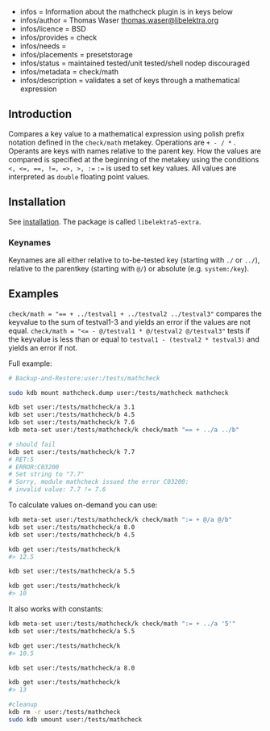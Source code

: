 - infos = Information about the mathcheck plugin is in keys below
- infos/author = Thomas Waser <thomas.waser@libelektra.org>
- infos/licence = BSD
- infos/provides = check
- infos/needs =
- infos/placements = presetstorage
- infos/status = maintained tested/unit tested/shell nodep discouraged
- infos/metadata = check/math
- infos/description = validates a set of keys through a mathematical expression

## Introduction

Compares a key value to a mathematical expression using polish prefix notation defined in the `check/math` metakey.
Operations are `+ - / *` . Operants are keys with names relative to the parent key.
How the values are compared is specified at the beginning of the metakey using the conditions `<, <=, ==, !=, =>, >, :=`
`:=` is used to set key values.
All values are interpreted as `double` floating point values.

## Installation

See [installation](/doc/INSTALL.md).
The package is called `libelektra5-extra`.

### Keynames

Keynames are all either relative to to-be-tested key (starting with `./` or `../`), relative to the parentkey (starting with `@/`) or absolute (e.g. `system:/key`).

## Examples

`check/math = "== + ../testval1 + ../testval2 ../testval3"` compares the keyvalue to the sum of testval1-3 and yields an error if the values are not equal.
`check/math = "<= - @/testval1 * @/testval2 @/testval3"` tests if the keyvalue is less than or equal to `testval1 - (testval2 * testval3)` and yields an error if not.

Full example:

```sh
# Backup-and-Restore:user:/tests/mathcheck

sudo kdb mount mathcheck.dump user:/tests/mathcheck mathcheck

kdb set user:/tests/mathcheck/a 3.1
kdb set user:/tests/mathcheck/b 4.5
kdb set user:/tests/mathcheck/k 7.6
kdb meta-set user:/tests/mathcheck/k check/math "== + ../a ../b"

# should fail
kdb set user:/tests/mathcheck/k 7.7
# RET:5
# ERROR:C03200
# Set string to "7.7"
# Sorry, module mathcheck issued the error C03200:
# invalid value: 7.7 != 7.6
```

To calculate values on-demand you can use:

```sh
kdb meta-set user:/tests/mathcheck/k check/math ":= + @/a @/b"
kdb set user:/tests/mathcheck/a 8.0
kdb set user:/tests/mathcheck/b 4.5

kdb get user:/tests/mathcheck/k
#> 12.5

kdb set user:/tests/mathcheck/a 5.5

kdb get user:/tests/mathcheck/k
#> 10
```

It also works with constants:

```sh
kdb meta-set user:/tests/mathcheck/k check/math ":= + ../a '5'"
kdb set user:/tests/mathcheck/a 5.5

kdb get user:/tests/mathcheck/k
#> 10.5

kdb set user:/tests/mathcheck/a 8.0

kdb get user:/tests/mathcheck/k
#> 13

#cleanup
kdb rm -r user:/tests/mathcheck
sudo kdb umount user:/tests/mathcheck
```
